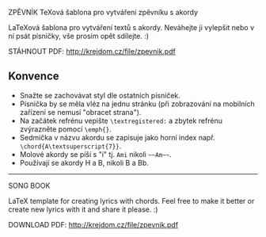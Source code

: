 ZPĚVNÍK
TeXová šablona pro vytváření zpěvníku s akordy

LaTeXová šablona pro vytváření textů s akordy. Neváhejte ji vylepšit nebo v ní psát písničky, vše prosím opět sdílejte. :)

STÁHNOUT PDF: http://krejdom.cz/file/zpevnik.pdf

## Konvence
* Snažte se zachovávat styl dle ostatních písniček.
* Písnička by se měla vléz na jednu stránku (při zobrazování na mobilních zařízení se nemusí "obracet strana").
* Na začátek refrénu vepište `\textregistered:` a zbytek refrénu zvýrazněte pomocí `\emph{}`.
* Sedmička v názvu akordu se zapisuje jako horní index např. `\chord{A\textsuperscript{7}}`.
* Molové akordy se píší s "i" tj. `Ami` nikoli `~~Am~~`.
* Používají se akordy H a B, nikoli B a Bb.

-------------------

SONG BOOK

LaTeX template for creating lyrics with chords. Feel free to make it better or create new lyrics with it and share it please. :)

DOWNLOAD PDF: http://krejdom.cz/file/zpevnik.pdf
